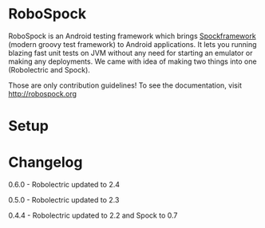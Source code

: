 RoboSpock
=========

RoboSpock is an Android testing framework which brings <a href="http://code.google.com/p/spock/">Spockframework</a> (modern groovy test framework) to Android applications.
It lets you running blazing fast unit tests on JVM without any need for starting an emulator or making any deployments.
We came with idea of making two things into one (Robolectric and Spock).

Those are only contribution guidelines! To see the documentation, visit http://robospock.org

Setup
=====

Changelog
=========
0.6.0 - Robolectric updated to 2.4

0.5.0 - Robolectric updated to 2.3

0.4.4 - Robolectric updated to 2.2 and Spock to 0.7
